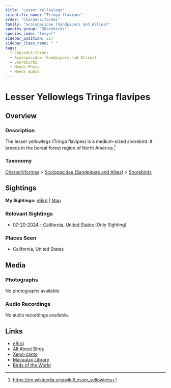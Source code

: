 ```yaml
---
title: "Lesser Yellowlegs"
scientific_name: "Tringa flavipes"
order: "Charadriiformes"
family: "Scolopacidae (Sandpipers and Allies)"
species_group: "Shorebirds"
species_code: "lesyel"
sidebar_position: 227
sidebar_class_name: " "
tags: 
  - Charadriiformes
  - Scolopacidae (Sandpipers and Allies)
  - Shorebirds
  - Needs Photo
  - Needs Audio
---
```


# Lesser Yellowlegs <span className='sci_name'>Tringa flavipes</span>

## Overview

### Description
The lesser yellowlegs (Tringa flavipes) is a medium-sized shorebird. It breeds in the boreal forest region of North America.[^1]

[^1]: https://en.wikipedia.org/wiki/Lesser_yellowlegs

### Taxonomy
[Charadriiformes](/tags/charadriiformes) > [Scolopacidae (Sandpipers and Allies)](/tags/scolopacidae-sandpipers-and-allies) > [Shorebirds](/tags/shorebirds)


## Sightings

**My Sightings:** [eBird](https://ebird.org/lifelist?r=world&time=life&spp=lesyel) | [Map](/map?species_code=lesyel)

### Relevant Sightings

* [07-20-2024 - California, United States](https://ebird.org/checklist/S190446672) (Only Sighting)

### Places Seen

* California, United States



## Media
### Photographs
No photographs available.

### Audio Recordings
No audio recordings available.

## Links
* [eBird](https://ebird.org/species/lesyel) 
* [All About Birds](https://www.allaboutbirds.org/guide/lesyel) 
* [Xeno-canto](https://www.xeno-canto.org/species/tringa-flavipes) 
* [Macaulay Library](https://search.macaulaylibrary.org/catalog?taxonCode=lesyel&sort=rating_rank_desc)
* [Birds of the World](https://birdsoftheworld.org/bow/species/lesyel)
